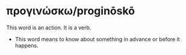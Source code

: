 # προγινώσκω/proginōskō
This word is an action. It is a verb.

* This word means to know about something in advance or before it happens.
